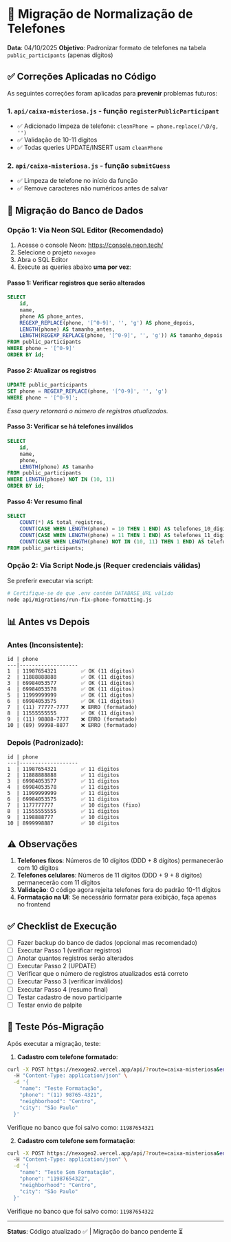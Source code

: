 # 📱 Migração de Normalização de Telefones

**Data**: 04/10/2025
**Objetivo**: Padronizar formato de telefones na tabela `public_participants` (apenas dígitos)

## ✅ Correções Aplicadas no Código

As seguintes correções foram aplicadas para **prevenir** problemas futuros:

### 1. `api/caixa-misteriosa.js` - função `registerPublicParticipant`
- ✅ Adicionado limpeza de telefone: `cleanPhone = phone.replace(/\D/g, '')`
- ✅ Validação de 10-11 dígitos
- ✅ Todas queries UPDATE/INSERT usam `cleanPhone`

### 2. `api/caixa-misteriosa.js` - função `submitGuess`
- ✅ Limpeza de telefone no início da função
- ✅ Remove caracteres não numéricos antes de salvar

## 🔧 Migração do Banco de Dados

### Opção 1: Via Neon SQL Editor (Recomendado)

1. Acesse o console Neon: https://console.neon.tech/
2. Selecione o projeto `nexogeo`
3. Abra o SQL Editor
4. Execute as queries abaixo **uma por vez**:

#### Passo 1: Verificar registros que serão alterados
```sql
SELECT
    id,
    name,
    phone AS phone_antes,
    REGEXP_REPLACE(phone, '[^0-9]', '', 'g') AS phone_depois,
    LENGTH(phone) AS tamanho_antes,
    LENGTH(REGEXP_REPLACE(phone, '[^0-9]', '', 'g')) AS tamanho_depois
FROM public_participants
WHERE phone ~ '[^0-9]'
ORDER BY id;
```

#### Passo 2: Atualizar os registros
```sql
UPDATE public_participants
SET phone = REGEXP_REPLACE(phone, '[^0-9]', '', 'g')
WHERE phone ~ '[^0-9]';
```
*Essa query retornará o número de registros atualizados.*

#### Passo 3: Verificar se há telefones inválidos
```sql
SELECT
    id,
    name,
    phone,
    LENGTH(phone) AS tamanho
FROM public_participants
WHERE LENGTH(phone) NOT IN (10, 11)
ORDER BY id;
```

#### Passo 4: Ver resumo final
```sql
SELECT
    COUNT(*) AS total_registros,
    COUNT(CASE WHEN LENGTH(phone) = 10 THEN 1 END) AS telefones_10_digitos,
    COUNT(CASE WHEN LENGTH(phone) = 11 THEN 1 END) AS telefones_11_digitos,
    COUNT(CASE WHEN LENGTH(phone) NOT IN (10, 11) THEN 1 END) AS telefones_invalidos
FROM public_participants;
```

### Opção 2: Via Script Node.js (Requer credenciais válidas)

Se preferir executar via script:

```bash
# Certifique-se de que .env contém DATABASE_URL válido
node api/migrations/run-fix-phone-formatting.js
```

## 📊 Antes vs Depois

### Antes (Inconsistente):
```
id | phone
---|-------------------
1  | 11987654321        ✅ OK (11 dígitos)
2  | 11888888888        ✅ OK (11 dígitos)
3  | 69984053577        ✅ OK (11 dígitos)
4  | 69984053578        ✅ OK (11 dígitos)
5  | 11999999999        ✅ OK (11 dígitos)
6  | 69984053575        ✅ OK (11 dígitos)
7  | (11) 77777-7777    ❌ ERRO (formatado)
8  | 11555555555        ✅ OK (11 dígitos)
9  | (11) 98888-7777    ❌ ERRO (formatado)
10 | (89) 99998-8877    ❌ ERRO (formatado)
```

### Depois (Padronizado):
```
id | phone
---|-------------------
1  | 11987654321        ✅ 11 dígitos
2  | 11888888888        ✅ 11 dígitos
3  | 69984053577        ✅ 11 dígitos
4  | 69984053578        ✅ 11 dígitos
5  | 11999999999        ✅ 11 dígitos
6  | 69984053575        ✅ 11 dígitos
7  | 1177777777         ✅ 10 dígitos (fixo)
8  | 11555555555        ✅ 11 dígitos
9  | 1198888777         ✅ 10 dígitos
10 | 8999998887         ✅ 10 dígitos
```

## ⚠️ Observações

1. **Telefones fixos**: Números de 10 dígitos (DDD + 8 dígitos) permanecerão com 10 dígitos
2. **Telefones celulares**: Números de 11 dígitos (DDD + 9 + 8 dígitos) permanecerão com 11 dígitos
3. **Validação**: O código agora rejeita telefones fora do padrão 10-11 dígitos
4. **Formatação na UI**: Se necessário formatar para exibição, faça apenas no frontend

## ✅ Checklist de Execução

- [ ] Fazer backup do banco de dados (opcional mas recomendado)
- [ ] Executar Passo 1 (verificar registros)
- [ ] Anotar quantos registros serão alterados
- [ ] Executar Passo 2 (UPDATE)
- [ ] Verificar que o número de registros atualizados está correto
- [ ] Executar Passo 3 (verificar inválidos)
- [ ] Executar Passo 4 (resumo final)
- [ ] Testar cadastro de novo participante
- [ ] Testar envio de palpite

## 🧪 Teste Pós-Migração

Após executar a migração, teste:

1. **Cadastro com telefone formatado**:
```bash
curl -X POST https://nexogeo2.vercel.app/api/?route=caixa-misteriosa&endpoint=register-public-participant \
  -H "Content-Type: application/json" \
  -d '{
    "name": "Teste Formatação",
    "phone": "(11) 98765-4321",
    "neighborhood": "Centro",
    "city": "São Paulo"
  }'
```

Verifique no banco que foi salvo como: `11987654321`

2. **Cadastro com telefone sem formatação**:
```bash
curl -X POST https://nexogeo2.vercel.app/api/?route=caixa-misteriosa&endpoint=register-public-participant \
  -H "Content-Type: application/json" \
  -d '{
    "name": "Teste Sem Formatação",
    "phone": "11987654322",
    "neighborhood": "Centro",
    "city": "São Paulo"
  }'
```

Verifique no banco que foi salvo como: `11987654322`

---

**Status**: Código atualizado ✅ | Migração do banco pendente ⏳
